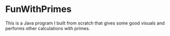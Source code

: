 # FunWithPrimes
This is a Java program I built from scratch that gives some good visuals and performs other calculations with primes.
